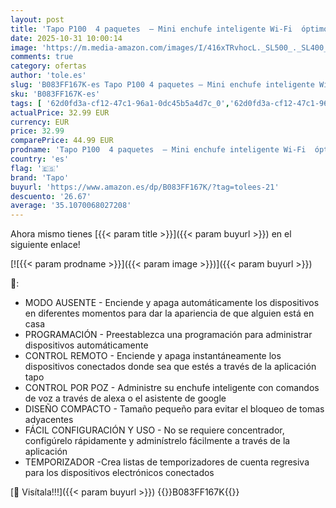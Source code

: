 ```yaml
---
layout: post
title: 'Tapo P100  4 paquetes  – Mini enchufe inteligente Wi-Fi  óptimo para programar encendido/apagado y ahorrar energía  no necesita concentrador  compatible con Alexa y Google Home'
date: 2025-10-31 10:00:14
image: 'https://m.media-amazon.com/images/I/416xTRvhocL._SL500_._SL400_.jpg'
comments: true
category: ofertas
author: 'tole.es'
slug: 'B083FF167K-es Tapo P100 4 paquetes – Mini enchufe inteligente Wi-Fi...'
sku: 'B083FF167K-es'
tags: [ '62d0fd3a-cf12-47c1-96a1-0dc45b5a4d7c_0','62d0fd3a-cf12-47c1-96a1-0dc45b5a4d7c_1401','62d0fd3a-cf12-47c1-96a1-0dc45b5a4d7c_1801','Arborist Merchandising Root','Bienvenid@ a tu smart life','Bricolaje y herramientas','ELS ES','Enchufes inteligentes y a control remoto','Enchufes y accesorios','Informática','Instalación eléctrica','Productos en Oferta Gaming Week','Self Service','Special Features Stores','alexa','enchufe','f8a41b96-6bb6-4d7d-bb5b-67f8fcd7c327_0','f8a41b96-6bb6-4d7d-bb5b-67f8fcd7c327_5101','google','home','inteligente','tapo','🇪🇸', ]
actualPrice: 32.99 EUR
currency: EUR
price: 32.99
comparePrice: 44.99 EUR
prodname: 'Tapo P100  4 paquetes  – Mini enchufe inteligente Wi-Fi  óptimo para programar encendido/apagado y ahorrar energía  no necesita concentrador  compatible con Alexa y Google Home'
country: 'es'
flag: '🇪🇸'
brand: 'Tapo'
buyurl: 'https://www.amazon.es/dp/B083FF167K/?tag=tolees-21'
descuento: '26.67'
average: '35.1070068027208'
---
```


Ahora mismo tienes [{{< param title >}}]({{< param buyurl >}}) en el siguiente enlace!

[![{{< param prodname >}}]({{< param image >}})]({{< param buyurl >}})

🔎:

- MODO AUSENTE - Enciende y apaga automáticamente los dispositivos en diferentes momentos para dar la apariencia de que alguien está en casa
- PROGRAMACIÓN - Preestablezca una programación para administrar dispositivos automáticamente
- CONTROL REMOTO - Enciende y apaga instantáneamente los dispositivos conectados donde sea que estés a través de la aplicación tapo
- CONTROL POR POZ - Administre su enchufe inteligente con comandos de voz a través de alexa o el asistente de google
- DISEÑO COMPACTO - Tamaño pequeño para evitar el bloqueo de tomas adyacentes
- FÁCIL CONFIGURACIÓN Y USO - No se requiere concentrador, configúrelo rápidamente y adminístrelo fácilmente a través de la aplicación
- TEMPORIZADOR -Crea listas de temporizadores de cuenta regresiva para los dispositivos electrónicos conectados

[🛒 Visítala!!!]({{< param buyurl >}})
{{<world>}}B083FF167K{{</world>}}
